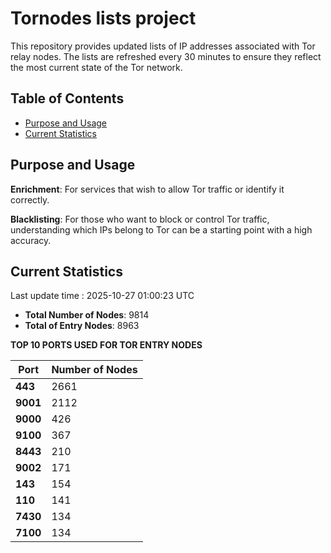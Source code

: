 # Tornodes lists project

This repository provides updated lists of IP addresses associated with Tor relay nodes. The lists are refreshed every 30 minutes to ensure they reflect the most current state of the Tor network.

## Table of Contents

- [Purpose and Usage](#purpose-and-usage)
- [Current Statistics](#current-statistics)


## Purpose and Usage

**Enrichment**: For services that wish to allow Tor traffic or identify it correctly.

**Blacklisting**: For those who want to block or control Tor traffic, understanding which IPs belong to Tor can be a starting point with a high accuracy.

## Current Statistics

Last update time : 2025-10-27 01:00:23 UTC

- **Total Number of Nodes**: 9814
- **Total of Entry Nodes**: 8963

**TOP 10 PORTS USED FOR TOR ENTRY NODES**

| **Port** | **Number of Nodes** |
|------|-----------------|
| **443**   | 2661  |
| **9001**   | 2112  |
| **9000**   | 426  |
| **9100**   | 367  |
| **8443**   | 210  |
| **9002**   | 171  |
| **143**   | 154  |
| **110**   | 141  |
| **7430**   | 134  |
| **7100**   | 134  |

